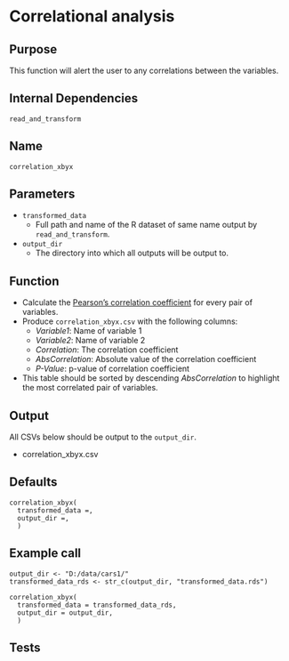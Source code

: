 # Correlational analysis

## Purpose
This function will alert the user to any correlations between the variables.

## Internal Dependencies
`read_and_transform`

## Name
`correlation_xbyx`

## Parameters
* `transformed_data`
  * Full path and name of the R dataset of same name output by `read_and_transform`.
* `output_dir`
  * The directory into which all outputs will be output to.

## Function
* Calculate the [Pearson’s correlation coefficient](https://en.wikipedia.org/wiki/Pearson_product-moment_correlation_coefficient) for every pair of variables.
* Produce `correlation_xbyx.csv` with the following columns:
  * _Variable1_: Name of variable 1
  * _Variable2_: Name of variable 2
  * _Correlation_: The correlation coefficient
  * _AbsCorrelation_: Absolute value of the correlation coefficient
  * _P-Value_: p-value of correlation coefficient
* This table should be sorted by descending _AbsCorrelation_ to highlight the most correlated pair of variables.

## Output
All CSVs below should be output to the `output_dir`.
* correlation_xbyx.csv

## Defaults
```
correlation_xbyx(
  transformed_data =,
  output_dir =,
  )  
```

## Example call
```
output_dir <- "D:/data/cars1/"
transformed_data_rds <- str_c(output_dir, "transformed_data.rds")

correlation_xbyx(
  transformed_data = transformed_data_rds,
  output_dir = output_dir,
  )  
```
## Tests
